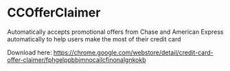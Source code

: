 # CCOfferClaimer
Automatically accepts promotional offers from Chase and American Express automatically to help users make the most of their credit card

Download here: https://chrome.google.com/webstore/detail/credit-card-offer-claimer/fphgelppbbjmnocailcfinonalgnkokb